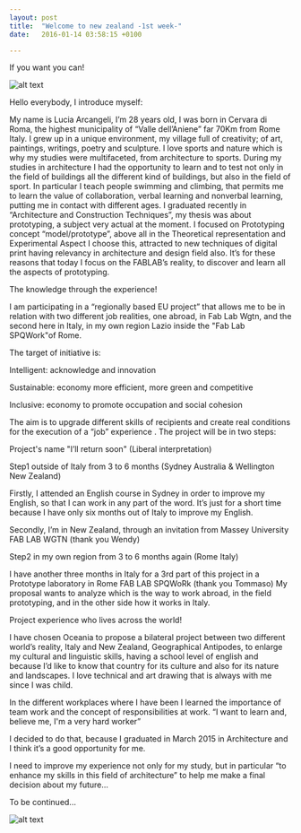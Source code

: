 ```yaml
---
layout: post
title:  "Welcome to new zealand -1st week-"
date:   2016-01-14 03:58:15 +0100

---
```

If you want you can!

![alt text]({{site.url}}/image/luli.jpg)

Hello everybody, I introduce myself:

My name is Lucia Arcangeli, I’m 28 years old, I was born in Cervara di Roma, the highest  municipality of  “Valle dell’Aniene” far 70Km from Rome Italy.
I grew up in a unique  environment, my village full of creativity; of art, paintings, writings, poetry and sculpture.
I  love sports  and nature which is why my studies were multifaceted, from architecture to sports.
During my studies in architecture I had the opportunity to learn and to test not only in the field of buildings all the different kind of buildings, but also in the field of sport. In particular I teach people swimming and climbing, that permits me to learn the value of collaboration, verbal learning and nonverbal learning,  putting me in contact with different ages.
I graduated recently in “Architecture and Construction Techniques”, my thesis was about prototyping, a subject very actual at the moment. 
I focused on Prototyping concept “model/prototype”, above all in the Theoretical representation and Experimental Aspect 
I choose this, attracted to new techniques of digital print having relevancy in architecture and design field also.
It’s  for these reasons that today I focus on the FABLAB’s  reality, to discover and learn all the aspects of prototyping.

The knowledge through the experience!

I am participating in a “regionally based EU project” that allows me to be in relation with two different job realities, one abroad, in Fab Lab Wgtn, and the second here in Italy, in my own region Lazio inside the "Fab Lab SPQWork"of Rome.

The target of initiative is:

Intelligent: acknowledge and innovation

Sustainable: economy more efficient, more green and competitive

Inclusive: economy to promote occupation and social cohesion

The aim is to upgrade different skills of recipients and create real conditions for the execution of a “job” experience .
The project will be in two steps:

Project's name "I’ll return soon" (Liberal interpretation)

Step1 outside of Italy from 3 to 6 months (Sydney Australia & Wellington New Zealand)

Firstly, I attended an English course in Sydney in order to improve my English, so that I can work in any part of the word. It’s just for a short time because I have only six months out of Italy to improve my English.

Secondly, I’m in New Zealand, through an invitation from Massey University FAB LAB WGTN (thank you Wendy)

Step2 in my own region from 3 to 6 months again (Rome Italy)

I have another three months in Italy for a 3rd part of this project in a Prototype laboratory in Rome FAB LAB SPQWoRk (thank you Tommaso)
My proposal wants to analyze which is the way to work abroad, in the field prototyping, and in the other side how it works in Italy. 

Project experience who lives across the world!

I have chosen Oceania to propose a bilateral project between two different world’s reality, Italy and New Zealand, Geographical Antipodes, to enlarge my cultural and linguistic skills, having a school level of english and because I’d like to know that country for its culture and also for its nature and landscapes.
I love technical and art drawing that is always with me since I was child.

In the different workplaces where I have been  I learned the importance of team work and the concept of responsibilities at work.
 “I want to learn and, believe me, I'm a very hard worker” 
 
I decided to do that, because I graduated in March 2015 in Architecture and I think it’s a good opportunity for me.

I need to improve my experience not only for my study, but in particular “to enhance my skills in this field of architecture” to help me make a final decision about my future...

To be continued...



![alt text]({{site.url}}/image/20160112_161111.jpg)



